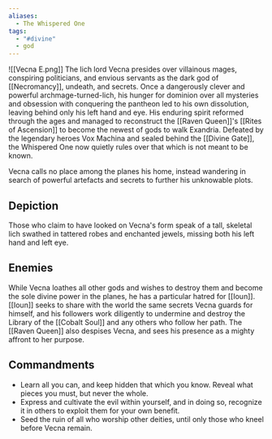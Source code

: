 ```yaml
---
aliases:
  - The Whispered One
tags:
  - "#divine"
  - god
---
```

![[Vecna E.png]]
The lich lord Vecna presides over villainous mages, conspiring politicians, and envious servants as the dark god of [[Necromancy]], undeath, and secrets. Once a dangerously clever and powerful archmage-turned-lich, his hunger for dominion over all mysteries and obsession with conquering the pantheon led to his own dissolution, leaving behind only his left hand and eye. His enduring spirit reformed through the ages and managed to reconstruct the [[Raven Queen]]'s [[Rites of Ascension]] to become the newest of gods to walk Exandria. Defeated by the legendary heroes Vox Machina and sealed behind the [[Divine Gate]], the Whispered One now quietly rules over that which is not meant to be known.

Vecna calls no place among the planes his home, instead wandering in search of powerful artefacts and secrets to further his unknowable plots.
## Depiction
Those who claim to have looked on Vecna's form speak of a tall, skeletal lich swathed in tattered robes and enchanted jewels, missing both his left hand and left eye.
## Enemies
While Vecna loathes all other gods and wishes to destroy them and become the sole divine power in the planes, he has a particular hatred for [[Ioun]]. [[Ioun]] seeks to share with the world the same secrets Vecna guards for himself, and his followers work diligently to undermine and destroy the Library of the [[Cobalt Soul]] and any others who follow her path. The [[Raven Queen]] also despises Vecna, and sees his presence as a mighty affront to her purpose.
## Commandments
- Learn all you can, and keep hidden that which you know. Reveal what pieces you must, but never the whole.
- Express and cultivate the evil within yourself, and in doing so, recognize it in others to exploit them for your own benefit.
- Seed the ruin of all who worship other deities, until only those who kneel before Vecna remain.